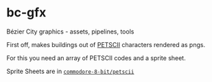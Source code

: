 # bc-gfx

Bézier City graphics - assets, pipelines, tools

First off, makes buildings out of [PETSCII](https://en.wikipedia.org/wiki/PETSCII)
characters rendered as pngs.

For this you need an array of PETSCII codes and a sprite sheet.

Sprite Sheets are in [`commodore-8-bit/petscii`](commodore-8-bit/petscii)

